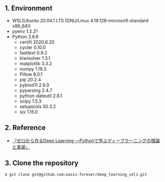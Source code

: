 ## 1. Environment

* WSL(Ubuntu 20.04.1 LTS (GNU/Linux 4.19.128-microsoft-standard x86_64))
* pyenv 1.2.21
* Python 3.8.6
    * certifi 2020.6.20
    * cycler 0.10.0
    * fasttext 0.9.2
    * kiwisolver 1.3.1
    * matplotlib 3.3.2
    * numpy 1.19.3
    * Pillow 8.0.1
    * pip 20.2.4
    * pybind11 2.6.0
    * pyparsing 2.4.7
    * python-dateutil 2.8.1
    * scipy 1.5.3
    * setuptools 50.3.2
    * six 1.15.0

## 2. Reference

* [『ゼロから作るDeep Learning ―Pythonで学ぶディープラーニングの理論と実装』](https://bookmeter.com/books/11128002)

## 3. Clone the repository

```bash
$ git clone git@github.com:oasis-forever/deep_learning_vol1.git
```
